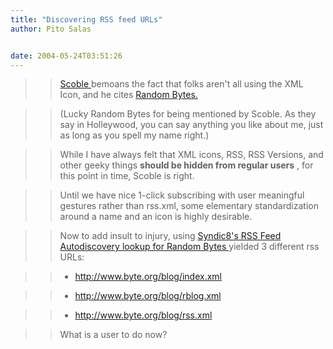```yaml
---
title: "Discovering RSS feed URLs"
author: Pito Salas


date: 2004-05-24T03:51:26
---
```



>>

>> [Scoble ](<http://scoble.weblogs.com/>)bemoans the fact that folks aren't
all using the XML Icon, and he cites [Random
Bytes.](<http://www.byte.org/blog>)

>>

>> (Lucky Random Bytes for being mentioned by Scoble. As they say in
Holleywood, you can say anything you like about me, just as long as you spell
my name right.)

>>

>> While I have always felt that XML icons, RSS, RSS Versions, and other geeky
things **should be hidden from regular users** , for this point in time,
Scoble is right.

>>

>> Until we have nice 1-click subscribing with user meaningful gestures rather
than rss.xml, some elementary standardization around a name and an icon is
highly desirable.

>>

>> Now to add insult to injury, using [Syndic8's RSS Feed Autodiscovery lookup
for Random Bytes
](<http://www.syndic8.com/feedlist.php?ShowMatch=http%3A%2F%2Fwww.byte.org%2Fblog&ShowStatus=all>)yielded
3 different rss URLs:

>>

>>   * <http://www.byte.org/blog/index.xml>

>>   * <http://www.byte.org/blog/rblog.xml>

>>   * <http://www.byte.org/blog/rss.xml>

>>

>>

>> What is a user to do now?


